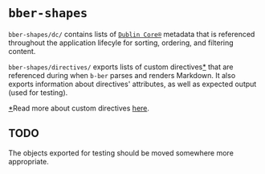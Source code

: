 # `bber-shapes`

`bber-shapes/dc/` contains lists of [`Dublin Core®`](http://dublincore.org/) metadata that is referenced throughout the application lifecyle for sorting, ordering, and filtering content.

`bber-shapes/directives/` exports lists of custom directives<a id="custom-directives-ref" href="#custom-directives-note">*</a> that are referenced during when `b-ber` parses and renders Markdown. It also exports information about directives' attributes, as well as expected output (used for testing).

<a id="#custom-directives-note" href="#custom-directives-ref">*</a>Read more about custom directives [here](https://github.com/triplecanopy/b-ber-creator/tree/master/src/bber-plugins).

## TODO

The objects exported for testing should be moved somewhere more appropriate.
